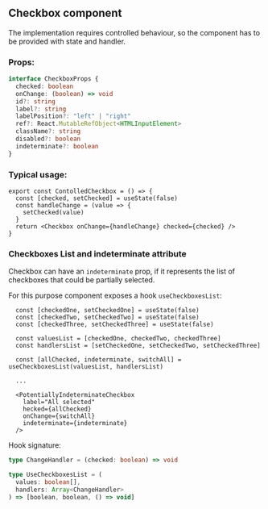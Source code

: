 ## Checkbox component

The implementation requires controlled behaviour, so the component has to be provided with state and handler.

### Props:

```typescript
interface CheckboxProps {
  checked: boolean
  onChange: (boolean) => void
  id?: string
  label?: string
  labelPosition?: "left" | "right"
  ref?: React.MutableRefObject<HTMLInputElement>
  className?: string
  disabled?: boolean
  indeterminate?: boolean
}
```

### Typical usage:

```JSX
export const ContolledCheckbox = () => {
  const [checked, setChecked] = useState(false)
  const handleChange = (value => {
    setChecked(value)
  }
  return <Checkbox onChange={handleChange} checked={checked} />
}
```

### Checkboxes List and indeterminate attribute

Checkbox can have an `indeterminate` prop, if it represents the list of
checkboxes that could be partially selected.

For this purpose component exposes a hook `useCheckboxesList`:

```JSX
  const [checkedOne, setCheckedOne] = useState(false)
  const [checkedTwo, setCheckedTwo] = useState(false)
  const [checkedThree, setCheckedThree] = useState(false)

  const valuesList = [checkedOne, checkedTwo, checkedThree]
  const handlersList = [setCheckedOne, setCheckedTwo, setCheckedThree]

  const [allChecked, indeterminate, switchAll] = useCheckboxesList(valuesList, handlersList)

  ...

  <PotentiallyIndeterminateCheckbox
    label="All selected"
    hecked={allChecked}
    onChange={switchAll}
    indeterminate={indeterminate}
  />
```

Hook signature:

```typescript
type ChangeHandler = (checked: boolean) => void

type UseCheckboxesList = (
  values: boolean[],
  handlers: Array<ChangeHandler>
) => [boolean, boolean, () => void]
```

